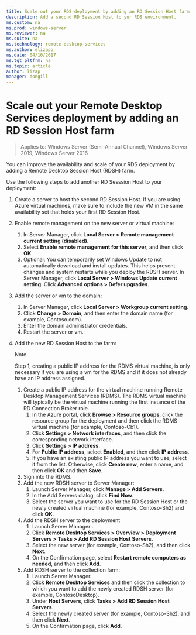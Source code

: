 ```yaml
---
title: Scale out your RDS deployment by adding an RD Session Host farm
description: Add a second RD Session Host to yur RDS environment.
ms.custom: na
ms.prod: windows-server
ms.reviewer: na
ms.suite: na
ms.technology: remote-desktop-services
ms.author: elizapo
ms.date: 04/10/2017
ms.tgt_pltfrm: na
ms.topic: article
author: lizap
manager: dongill
---
```

# Scale out your Remote Desktop Services deployment by adding an RD Session Host farm

>Applies to: Windows Server (Semi-Annual Channel), Windows Server 2019, Windows Server 2016

You can improve the availability and scale of your RDS deployment by adding a Remote Desktop Session Host (RDSH) farm.   
  
 
Use the following steps to add another RD Sesssion Host to your deployment:  
  
1. Create a server to host the second RD Session Host. If you are using Azure virtual machines, make sure to include the new VM in the same availability set that holds your first RD Session Host.
2. Enable remote management on the new server or virtual machine:
   1. In Server Manager, click **Local Server > Remote management current setting (disabled)**. 
   2. Select **Enable remote management for this server**, and then click **OK**. 
   3. Optional: You can temporarily set Windows Update to not automatically download and install updates. This helps prevent changes and system restarts while you deploy the RDSH server. In Server Manager, click **Local Server > Windows Update current setting**. Click **Advanced options > Defer upgrades**. 
3. Add the server or vm to the domain:
   1. In Server Manager, click **Local Server > Workgroup current setting**. 
   2. Click **Change > Domain**, and then enter the domain name (for example, Contoso.com). 
   3. Enter the domain administrator credentials. 
   4. Restart the server or vm.
4. Add the new RD Session Host to the farm:
   >[!NOTE] 
   > Step 1, creating a public IP address for the RDMS virtual machine, is only necessary if you are using a vm for the RDMS and if it does not already have an IP address assigned.
   
   1. Create a public IP address for the virtual machine running Remote Desktop Management Services (RDMS). The RDMS virtual machine will typically be the virtual machine running the first instance of the RD Connection Broker role.  
       1. In the Azure portal, click **Browse > Resource groups**, click the resource group for the deployment and then click the RDMS virtual machine (for example, Contoso-Cb1).  
       2. Click **Settings > Network interfaces**, and then click the corresponding network interface.   
       3. Click **Settings > IP address**.
       4. For **Public IP address**, select **Enabled**, and then click **IP address**.   
       5. If you have an existing public IP address you want to use, select it from the list. Otherwise, click **Create new**, enter a name, and then click **OK** and then **Save**.   
   2. Sign into the RDMS.
   3. Add the new RDSH server to Server Manager:   
       1. Launch Server Manager, click **Manage > Add Servers**.   
       2. In the Add Servers dialog, click **Find Now**.   
       3. Select the server you want to use for the RD Session Host or the newly created virtual machine (for example, Contoso-Sh2) and click **OK**.
   4. Add the RDSH server to the deployment
       1. Launch Server Manager .  
       2. Click **Remote Desktop Services > Overview > Deployment Servers > Tasks > Add RD Session Host Servers**.   
       3. Select the new server (for example, Contoso-Sh2), and then click **Next**.  
       4. On the Confirmation page, select **Restart remote computers as needed**, and then click **Add**.   
   5. Add RDSH server to the collection farm:
       1. Launch Server Manager.   
       2. Click **Remote Desktop Services** and then click the collection to which you want to add the newly created RDSH server (for example, ContosoDesktop).   
       3. Under **Host Servers**, click **Tasks > Add RD Session Host Servers**.   
       4. Select the newly created server (for example, Contoso-Sh2), and then click **Next**.   
       5. On the Confirmation page, click **Add**.   

